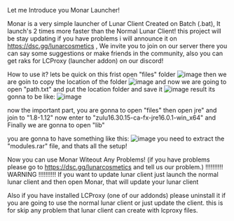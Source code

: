 Let me Introduce you Monar Launcher!

Monar is a very simple launcher of Lunar Client Created on Batch (.bat), It launch's 2 times more faster than the Normal Lunar Client!
this project will be stay updating if you have problems i will announce it on https://dsc.gg/lunarcosmetics , We invite you to join on our server
there you can say some suggestions or make friends in the community, also you can get raks for LCProxy (launcher addon) on our discord!

How to use it?
lets be quick on this
frist open "files" folder
![image](https://i.imgur.com/yCCFi9a.png)
then we are goin to copy the location of the folder
![image](https://i.imgur.com/HXpRzdb.png)
and now we are going to open "path.txt" and put the location folder and save it
![image](https://i.imgur.com/h4ELS5F.png)
result its gonna to be like:
![image](https://i.imgur.com/tW9EkVf.png)

now the important part, you are gonna to open "files" then open jre" and join to "1.8-1.12" now enter to "zulu16.30.15-ca-fx-jre16.0.1-win_x64" and Finally we are gonna to open "lib"

you are gonna to have something like this:
![image](https://i.imgur.com/W77VbeQ.png)
you need to extract the "modules.rar" file, and thats all the setup!

Now you can use Monar Witeout Any Problems! (if you have problems please go to https://dsc.gg/lunarcosmetics and tell us our problem.)
!!!!!!!!!! WARNING !!!!!!!!!!
If you want to update lunar client just launch the normal lunar client and then open Monar, that will update your lunar client

Also if you have installed LCProxy (one of our addonds) please uninstall it if you are going to use the normal lunar client or just update the client.
this is for skip any problem that lunar client can create with lcproxy files.




